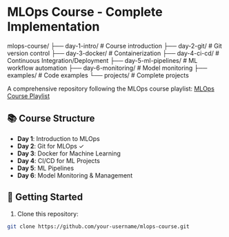 # MLOps Course - Complete Implementation
mlops-course/
├── day-1-intro/         # Course introduction
├── day-2-git/          # Git version control
├── day-3-docker/       # Containerization
├── day-4-ci-cd/        # Continuous Integration/Deployment
├── day-5-ml-pipelines/ # ML workflow automation
├── day-6-monitoring/   # Model monitoring
├── examples/           # Code examples
└── projects/          # Complete projects



A comprehensive repository following the MLOps course playlist: [MLOps Course Playlist](https://www.youtube.com/playlist?list=PLupK5DK91flV45dkPXyGViMLtHadRr6sp)

## 📚 Course Structure

- **Day 1**: Introduction to MLOps
- **Day 2**: Git for MLOps ✓
- **Day 3**: Docker for Machine Learning
- **Day 4**: CI/CD for ML Projects
- **Day 5**: ML Pipelines
- **Day 6**: Model Monitoring & Management

## 🚀 Getting Started

1. Clone this repository:
```bash
git clone https://github.com/your-username/mlops-course.git